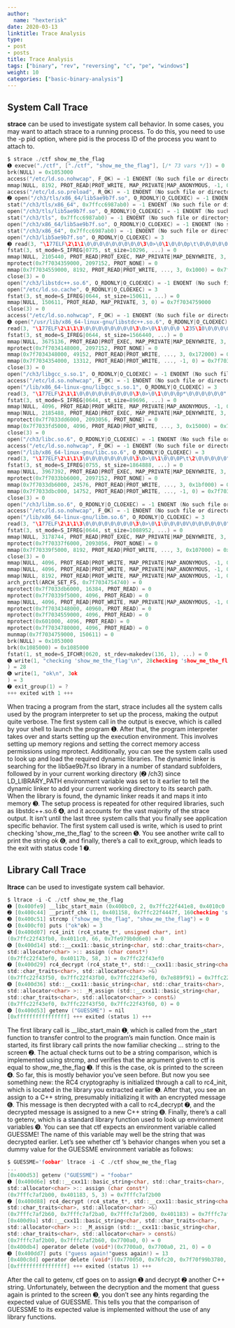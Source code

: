 ```yaml
---
author:
  name: "hexterisk"
date: 2020-03-13
linktitle: Trace Analysis
type:
- post
- posts
title: Trace Analysis
tags: ["binary", "rev", "reversing", "c", "pe", "windows"]
weight: 10
categories: ["basic-binary-analysis"]
---
```


## System Call Trace

**strace** can be used to investigate system call behavior. In some cases, you may want to attach strace to a running process. To do this, you need to use the -p pid option, where pid is the process ID of the process you want to attach to.

```c
$ strace ./ctf show_me_the_flag
➊ execve("./ctf", ["./ctf", "show_me_the_flag"], [/* 73 vars */]) = 0
brk(NULL) = 0x1053000
access("/etc/ld.so.nohwcap", F_OK) = -1 ENOENT (No such file or directory)
mmap(NULL, 8192, PROT_READ|PROT_WRITE, MAP_PRIVATE|MAP_ANONYMOUS, -1, 0) = 0x7f703477e000
access("/etc/ld.so.preload", R_OK) = -1 ENOENT (No such file or directory)
➋ open("/ch3/tls/x86_64/lib5ae9b7f.so", O_RDONLY|O_CLOEXEC) = -1 ENOENT (No such file or ...)
stat("/ch3/tls/x86_64", 0x7ffcc6987ab0) = -1 ENOENT (No such file or directory)
open("/ch3/tls/lib5ae9b7f.so", O_RDONLY|O_CLOEXEC) = -1 ENOENT (No such file or directory)
stat("/ch3/tls", 0x7ffcc6987ab0) = -1 ENOENT (No such file or directory)
open("/ch3/x86_64/lib5ae9b7f.so", O_RDONLY|O_CLOEXEC) = -1 ENOENT (No such file or directory)
stat("/ch3/x86_64", 0x7ffcc6987ab0) = -1 ENOENT (No such file or directory)
open("/ch3/lib5ae9b7f.so", O_RDONLY|O_CLOEXEC) = 3
➌ read(3, "\177ELF\2\1\1\0\0\0\0\0\0\0\0\0\3\0>\0\1\0\0\0p\t\0\0\0\0\0\0"..., 832) = 832
fstat(3, st_mode=S_IFREG|0775, st_size=10296, ...) = 0
mmap(NULL, 2105440, PROT_READ|PROT_EXEC, MAP_PRIVATE|MAP_DENYWRITE, 3, 0) = 0x7f7034358000
mprotect(0x7f7034359000, 2097152, PROT_NONE) = 0
mmap(0x7f7034559000, 8192, PROT_READ|PROT_WRITE, ..., 3, 0x1000) = 0x7f7034559000
close(3) = 0
open("/ch3/libstdc++.so.6", O_RDONLY|O_CLOEXEC) = -1 ENOENT (No such file or directory)
open("/etc/ld.so.cache", O_RDONLY|O_CLOEXEC) = 3
fstat(3, st_mode=S_IFREG|0644, st_size=150611, ...) = 0
mmap(NULL, 150611, PROT_READ, MAP_PRIVATE, 3, 0) = 0x7f7034759000
close(3) = 0
access("/etc/ld.so.nohwcap", F_OK) = -1 ENOENT (No such file or directory)
➍ open("/usr/lib/x86_64-linux-gnu/libstdc++.so.6", O_RDONLY|O_CLOEXEC) = 3
read(3, "\177ELF\2\1\1\3\0\0\0\0\0\0\0\0\3\0>\0\1\0\0\0 \235\10\0\0\0\0\0"..., 832) = 832
fstat(3, st_mode=S_IFREG|0644, st_size=1566440, ...) = 0
mmap(NULL, 3675136, PROT_READ|PROT_EXEC, MAP_PRIVATE|MAP_DENYWRITE, 3, 0) = 0x7f7033fd6000
mprotect(0x7f7034148000, 2097152, PROT_NONE) = 0
mmap(0x7f7034348000, 49152, PROT_READ|PROT_WRITE, ..., 3, 0x172000) = 0x7f7034348000
mmap(0x7f7034354000, 13312, PROT_READ|PROT_WRITE, ..., -1, 0) = 0x7f7034354000
close(3) = 0
open("/ch3/libgcc_s.so.1", O_RDONLY|O_CLOEXEC) = -1 ENOENT (No such file or directory)
access("/etc/ld.so.nohwcap", F_OK) = -1 ENOENT (No such file or directory)
open("/lib/x86_64-linux-gnu/libgcc_s.so.1", O_RDONLY|O_CLOEXEC) = 3
read(3, "\177ELF\2\1\1\0\0\0\0\0\0\0\0\0\3\0>\0\1\0\0\0p*\0\0\0\0\0\0"..., 832) = 832
fstat(3, st_mode=S_IFREG|0644, st_size=89696, ...) = 0
mmap(NULL, 4096, PROT_READ|PROT_WRITE, MAP_PRIVATE|MAP_ANONYMOUS, -1, 0) = 0x7f7034758000
mmap(NULL, 2185488, PROT_READ|PROT_EXEC, MAP_PRIVATE|MAP_DENYWRITE, 3, 0) = 0x7f7033dc0000
mprotect(0x7f7033dd6000, 2093056, PROT_NONE) = 0
mmap(0x7f7033fd5000, 4096, PROT_READ|PROT_WRITE, ..., 3, 0x15000) = 0x7f7033fd5000
close(3) = 0
open("/ch3/libc.so.6", O_RDONLY|O_CLOEXEC) = -1 ENOENT (No such file or directory)
access("/etc/ld.so.nohwcap", F_OK) = -1 ENOENT (No such file or directory)
open("/lib/x86_64-linux-gnu/libc.so.6", O_RDONLY|O_CLOEXEC) = 3
read(3, "\177ELF\2\1\1\3\0\0\0\0\0\0\0\0\3\0>\0\1\0\0\0P\t\2\0\0\0\0\0"..., 832) = 832
fstat(3, st_mode=S_IFREG|0755, st_size=1864888, ...) = 0
mmap(NULL, 3967392, PROT_READ|PROT_EXEC, MAP_PRIVATE|MAP_DENYWRITE, 3, 0) = 0x7f70339f7000
mprotect(0x7f7033bb6000, 2097152, PROT_NONE) = 0
mmap(0x7f7033db6000, 24576, PROT_READ|PROT_WRITE, ..., 3, 0x1bf000) = 0x7f7033db6000
mmap(0x7f7033dbc000, 14752, PROT_READ|PROT_WRITE, ..., -1, 0) = 0x7f7033dbc000
close(3) = 0
open("/ch3/libm.so.6", O_RDONLY|O_CLOEXEC) = -1 ENOENT (No such file or directory)
access("/etc/ld.so.nohwcap", F_OK) = -1 ENOENT (No such file or directory)
open("/lib/x86_64-linux-gnu/libm.so.6", O_RDONLY|O_CLOEXEC) = 3
read(3, "\177ELF\2\1\1\3\0\0\0\0\0\0\0\0\3\0>\0\1\0\0\0\0V\0\0\0\0\0\0"..., 832) = 832
fstat(3, st_mode=S_IFREG|0644, st_size=1088952, ...) = 0
mmap(NULL, 3178744, PROT_READ|PROT_EXEC, MAP_PRIVATE|MAP_DENYWRITE, 3, 0) = 0x7f70336ee000
mprotect(0x7f70337f6000, 2093056, PROT_NONE) = 0
mmap(0x7f70339f5000, 8192, PROT_READ|PROT_WRITE, ..., 3, 0x107000) = 0x7f70339f5000
close(3) = 0
mmap(NULL, 4096, PROT_READ|PROT_WRITE, MAP_PRIVATE|MAP_ANONYMOUS, -1, 0) = 0x7f7034757000
mmap(NULL, 4096, PROT_READ|PROT_WRITE, MAP_PRIVATE|MAP_ANONYMOUS, -1, 0) = 0x7f7034756000
mmap(NULL, 8192, PROT_READ|PROT_WRITE, MAP_PRIVATE|MAP_ANONYMOUS, -1, 0) = 0x7f7034754000
arch_prctl(ARCH_SET_FS, 0x7f7034754740) = 0
mprotect(0x7f7033db6000, 16384, PROT_READ) = 0
mprotect(0x7f70339f5000, 4096, PROT_READ) = 0
mmap(NULL, 4096, PROT_READ|PROT_WRITE, MAP_PRIVATE|MAP_ANONYMOUS, -1, 0) = 0x7f7034753000
mprotect(0x7f7034348000, 40960, PROT_READ) = 0
mprotect(0x7f7034559000, 4096, PROT_READ) = 0
mprotect(0x601000, 4096, PROT_READ) = 0
mprotect(0x7f7034780000, 4096, PROT_READ) = 0
munmap(0x7f7034759000, 150611) = 0
brk(NULL) = 0x1053000
brk(0x1085000) = 0x1085000
fstat(1, st_mode=S_IFCHR|0620, st_rdev=makedev(136, 1), ...) = 0
➎ write(1, "checking 'show_me_the_flag'\n", 28checking 'show_me_the_flag'
) = 28
➏ write(1, "ok\n", 3ok
) = 3
➐ exit_group(1) = ?
+++ exited with 1 +++
```

When tracing a program from the start, strace includes all the system calls used by the program interpreter to set up the process, making the output quite verbose. The first system call in the output is execve, which is called by your shell to launch the program ➊. After that, the program interpreter takes over and starts setting up the execution environment. This involves setting up memory regions and setting the correct memory access permissions using mprotect. Additionally, you can see the system calls used to look up and load the required dynamic libraries. The dynamic linker is searching for the lib5ae9b7f.so library in a number of standard subfolders, followed by in your current working directory (➋ /ch3) since LD\_LIBRARY\_PATH environment variable was set to it earlier to tell the dynamic linker to add your current working directory to its search path. When the library is found, the dynamic linker reads it and maps it into memory ➌. The setup process is repeated for other required libraries, such as libstdc++.so.6 ➍, and it accounts for the vast majority of the strace output. It isn’t until the last three system calls that you finally see application specific behavior. The first system call used is write, which is used to print checking 'show\_me\_the\_flag' to the screen ➎. You see another write call to print the string ok ➏, and finally, there’s a call to exit\_group, which leads to the exit with status code 1 ➐.

## Library Call Trace

**ltrace** can be used to investigate system call behavior.

```c
$ ltrace -i -C ./ctf show_me_the_flag
➊ [0x400fe9] __libc_start_main (0x400bc0, 2, 0x7ffc22f441e8, 0x4010c0 <unfinished ...>
➋ [0x400c44] __printf_chk (1, 0x401158, 0x7ffc22f4447f, 160checking 'show_me_the_flag') = 28
➌ [0x400c51] strcmp ("show_me_the_flag", "show_me_the_flag") = 0
➍ [0x400cf0] puts ("ok"ok) = 3
➎ [0x400d07] rc4_init (rc4_state_t*, unsigned char*, int)
(0x7ffc22f43fb0, 0x4011c0, 66, 0x7fe979b0d6e0) = 0
➏ [0x400d14] std::__cxx11::basic_string<char, std::char_traits<char>,
std::allocator<char> >:: assign (char const*)
(0x7ffc22f43ef0, 0x40117b, 58, 3) = 0x7ffc22f43ef0
➐ [0x400d29] rc4_decrypt (rc4_state_t*, std::__cxx11::basic_string<char,
std::char_traits<char>, std::allocator<char> >&)
(0x7ffc22f43f50, 0x7ffc22f43fb0, 0x7ffc22f43ef0, 0x7e889f91) = 0x7ffc22f43f50
➑ [0x400d36] std::__cxx11::basic_string<char, std::char_traits<char>,
std::allocator<char> >:: _M_assign (std::__cxx11::basic_string<char,
std::char_traits<char>, std::allocator<char> > const&)
(0x7ffc22f43ef0, 0x7ffc22f43f50, 0x7ffc22f43f60, 0) = 0
➒ [0x400d53] getenv ("GUESSME") = nil
[0xffffffffffffffff] +++ exited (status 1) +++
```

The first library call is \_\_libc\_start\_main ➊, which is called from the \_start function to transfer control to the program’s main function. Once main is started, its first library call prints the now familiar checking ... string to the screen ➋. The actual check turns out to be a string comparison, which is implemented using strcmp, and verifies that the argument given to ctf is equal to show\_me\_the\_flag ➌. If this is the case, ok is printed to the screen ➍. So far, this is mostly behavior you’ve seen before. But now you see something new: the RC4 cryptography is initialized through a call to rc4\_init, which is located in the library you extracted earlier ➎. After that, you see an assign to a C++ string, presumably initializing it with an encrypted message ➏. This message is then decrypted with a call to rc4\_decrypt ➐, and the decrypted message is assigned to a new C++ string ➑. Finally, there’s a call to getenv, which is a standard library function used to look up environment variables ➒. You can see that ctf expects an environment variable called GUESSME! The name of this variable may well be the string that was decrypted earlier. Let’s see whether ctf ’s behavior changes when you set a dummy value for the GUESSME environment variable as follows:

```c
$ GUESSME='foobar' ltrace -i -C ./ctf show_me_the_flag
...
[0x400d53] getenv ("GUESSME") = "foobar"
➊ [0x400d6e] std::__cxx11::basic_string<char, std::char_traits<char>,
std::allocator<char> >:: assign (char const*)
(0x7fffc7af2b00, 0x401183, 5, 3) = 0x7fffc7af2b00
➋ [0x400d88] rc4_decrypt (rc4_state_t*, std::__cxx11::basic_string<char,
std::char_traits<char>, std::allocator<char> >&)
(0x7fffc7af2b60, 0x7fffc7af2ba0, 0x7fffc7af2b00, 0x401183) = 0x7fffc7af2b60
[0x400d9a] std::__cxx11::basic_string<char, std::char_traits<char>,
std::allocator<char> >:: _M_assign (std::__cxx11::basic_string<char,
std::char_traits<char>, std::allocator<char> > const&)
(0x7fffc7af2b00, 0x7fffc7af2b60, 0x7700a0, 0) = 0
[0x400db4] operator delete (void*)(0x7700a0, 0x7700a0, 21, 0) = 0
➌ [0x400dd7] puts ("guess again!"guess again!) = 13
[0x400c8d] operator delete (void*)(0x770050, 0x76fc20, 0x7f70f99b3780, 0x7f70f96e46e0) = 0
[0xffffffffffffffff] +++ exited (status 1) +++
```

After the call to getenv, ctf goes on to assign ➊ and decrypt ➋ another C++ string. Unfortunately, between the decryption and the moment that guess again is printed to the screen ➌, you don’t see any hints regarding the expected value of GUESSME. This tells you that the comparison of GUESSME to its expected value is implemented without the use of any library functions.
